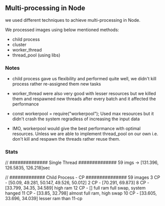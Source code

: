 
## Multi-processing in Node

we used different techniques to achieve multi-processing in Node.

We processed images using below mentioned methods:

- child process
- cluster
- worker_thread
- thread_pool (using libs)


### Notes

- child process gave us flexibility and performed quite well, we didn't kill process rather re-assigned them new tasks
- worker_thread were also very good with lesser resources but we killed them and respawned new threads after every batch and it affected the performance

- const workerpool = require("workerpool");
    Used max resources but it didn't crash the system regradless of increasing the input data

- IMO, workerpool would give the best performance with optimal resources. Unless we are able to implement thread_pool on our own i.e. don't kill and respawn the threads rather reuse them.


### Stats
// ############## Single Thread ############## 
59 imgs -> [131.396, 126.5835, 126.218]sec

// ############# Child Process - CP ###############
59 images
    3 CP - [50.09, 49.281, 50.147, 49.526, 50.012]
    2 CP - [70.291, 69.873]
    8 CP - [33.799, 34.35, 34.589] high ram
    12 CP - [] full ram full swap, system hanged
    11 CP - [33.85, 32.798] almost full ram, high swap
    10 CP - [33.605, 33.696, 34.039] lesser ram than 11-cp
